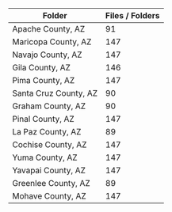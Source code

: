| Folder                |   Files / Folders |
|-----------------------|-------------------|
| Apache County, AZ     |                91 |
| Maricopa County, AZ   |               147 |
| Navajo County, AZ     |               147 |
| Gila County, AZ       |               146 |
| Pima County, AZ       |               147 |
| Santa Cruz County, AZ |                90 |
| Graham County, AZ     |                90 |
| Pinal County, AZ      |               147 |
| La Paz County, AZ     |                89 |
| Cochise County, AZ    |               147 |
| Yuma County, AZ       |               147 |
| Yavapai County, AZ    |               147 |
| Greenlee County, AZ   |                89 |
| Mohave County, AZ     |               147 |